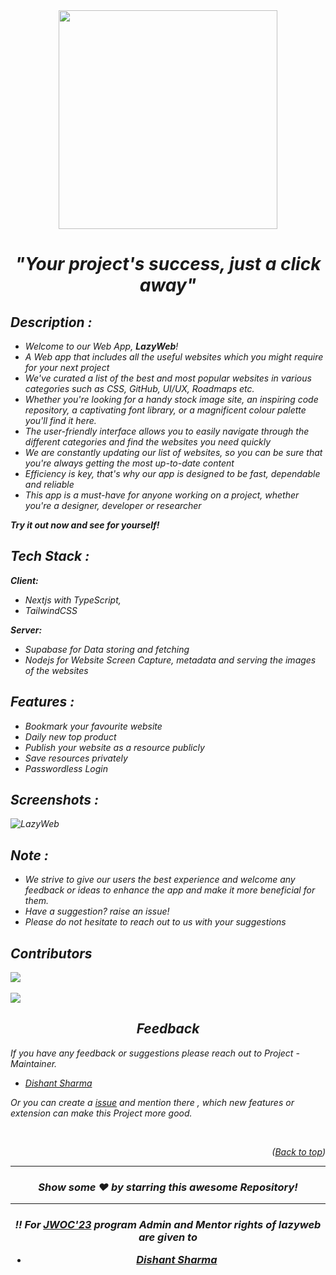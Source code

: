 <div id="header" align="center">
  <img src="https://user-images.githubusercontent.com/90952604/212896554-1175ac00-9f63-465a-86eb-c67cf60d51bc.png" width="350"/>
  <h1><em>"Your project's success, just a click away"</h1>
</div>


## Description :
+ Welcome to our Web App, **LazyWeb**!
+ A Web app that includes all the useful websites which you might require for your next project
+ We've curated a list of the best and most popular websites in various categories such as CSS, GitHub, UI/UX, Roadmaps etc.
+ Whether you're looking for *a handy stock image site, an inspiring code repository, a captivating font library, or a magnificent colour palette* you'll find it here. 
+ The user-friendly interface allows you to easily navigate through the different categories and find the websites you need quickly
+ We are constantly updating our list of websites, so you can be sure that you're always getting the most up-to-date content
+ Efficiency is key, that's why our app is designed to be fast, dependable and reliable
+ This app is a must-have for anyone working on a project, whether you're a designer, developer or researcher


**Try it out now and see for yourself!**

## Tech Stack :

**Client:** 
- Nextjs with TypeScript,
- TailwindCSS

**Server:** 
- Supabase for Data storing and fetching 
- Nodejs for Website Screen Capture, metadata and serving the images of the websites


## Features :

- Bookmark your favourite website
- Daily new top product
- Publish your website as a resource publicly
- Save resources privately
- Passwordless Login

## Screenshots :
![LazyWeb](https://user-images.githubusercontent.com/90952604/209479725-b5cd3d7f-1b60-41f3-a929-c51861aa2dec.png)

## Note : 
+ We strive to give our users the best experience and welcome any feedback or ideas to enhance the app and make it more beneficial for them.
+ Have a suggestion? raise an issue!
+ Please do not hesitate to reach out to us with your suggestions


## Contributors
<a href="https://github.com/dishant0406/lazyweb/graphs/contributors">
  <img src="https://contrib.rocks/image?repo=dishant0406/lazyweb" />
</a>
</br></br>
<a href="https://github.com/dishant0406/lazyweb/graphs/contributors">
  <img src="https://img.shields.io/github/contributors/dishant0406/lazyweb.svg" />
</a>

<h2 align="center">Feedback</h2>

If you have any feedback or suggestions please reach out to Project - Maintainer.  
* [Dishant Sharma](#https://github.com/dishant0406/lazyweb )


Or you can create a  <a href="https://github.com/dishant0406/lazyweb/issues">issue</a> and mention there , which new features or extension can make this Project more good.
<br>
  
<br>

<p align="right">(<a href="#top">Back to top</a>)</p>

<hr>

<div align="center">

### Show some ❤️ by starring this awesome Repository!

</div>

<!-- ------------------------------------------------------------------------------------------------------------------------------------------------------------------ -->
<!-- ------------------------------------------------------------------------------------------------------------------------------------------------------------------ -->
<hr>

<h3 align="center"> 

 ‼️ For [JWOC'23](https://jwoc.tech/) program Admin and Mentor rights of lazyweb are given to 
 * [Dishant Sharma](https://github.com/dishant0406 )

</h3>
  
  
<div id="Bottom"></div>


